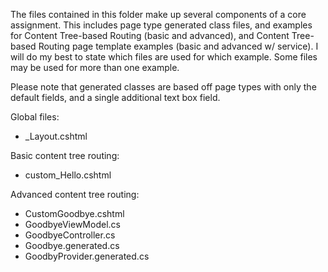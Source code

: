 The files contained in this folder make up several components of a core assignment. This includes page type generated class files, and examples for Content Tree-based Routing (basic and advanced), and Content Tree-based Routing page template examples (basic and advanced w/ service). I will do my best to state which files are used for which example. Some files may be used for more than one example.

Please note that generated classes are based off page types with only the default fields, and a single additional text box field.

Global files:
* \_Layout.cshtml

Basic content tree routing:
* custom_Hello.cshtml

Advanced content tree routing:
* CustomGoodbye.cshtml
* GoodbyeViewModel.cs
* GoodbyeController.cs
* Goodbye.generated.cs
* GoodbyProvider.generated.cs
